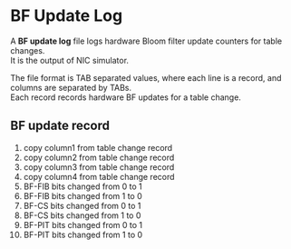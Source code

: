 # BF Update Log

A **BF update log** file logs hardware Bloom filter update counters for table changes.  
It is the output of NIC simulator.

The file format is TAB separated values, where each line is a record, and columns are separated by TABs.  
Each record records hardware BF updates for a table change.

## BF update record

1.  copy column1 from table change record
2.  copy column2 from table change record
3.  copy column3 from table change record
4.  copy column4 from table change record
5.  BF-FIB bits changed from 0 to 1
6.  BF-FIB bits changed from 1 to 0
7.  BF-CS bits changed from 0 to 1
8.  BF-CS bits changed from 1 to 0
9.  BF-PIT bits changed from 0 to 1
10. BF-PIT bits changed from 1 to 0
